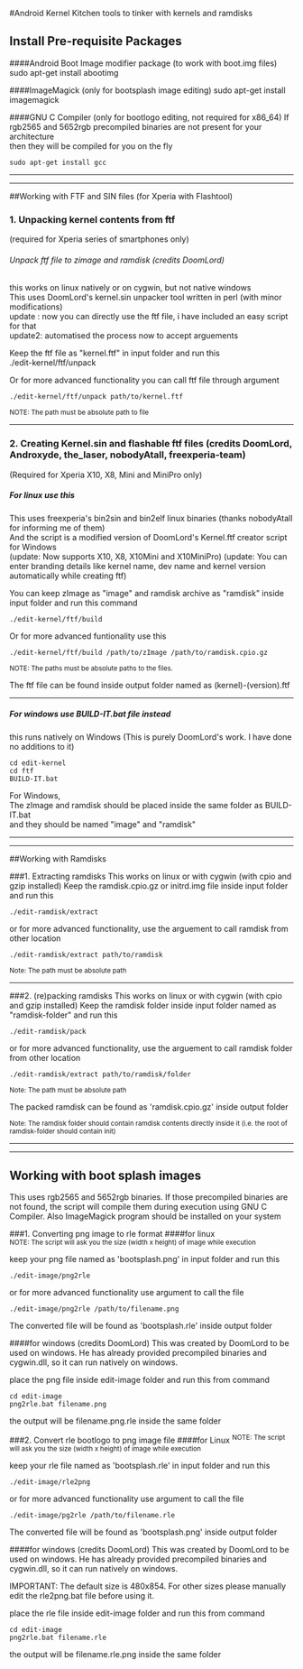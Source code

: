 #Android Kernel Kitchen
tools to tinker with kernels and ramdisks 


## Install Pre-requisite Packages

####Android Boot Image modifier package (to work with boot.img files)
	sudo apt-get install abootimg   

####ImageMagick (only for bootsplash image editing)
	sudo apt-get install imagemagick   

####GNU C Compiler (only for bootlogo editing, not required for x86_64)
If rgb2565 and 5652rgb precompiled binaries are not present for your architecture   
then they will be compiled for you on the fly   

	sudo apt-get install gcc


**********
__________
##Working with FTF and SIN files (for Xperia with Flashtool)   

### 1. Unpacking kernel contents from ftf 
(required for Xperia series of smartphones only)

######   Unpack ftf  file to zimage and ramdisk (credits DoomLord) 
   this works on linux natively or on cygwin, but not native windows   
   This uses DoomLord's kernel.sin unpacker tool written in perl (with minor modifications)   
   update : now you can directly use the ftf file, i have included an easy script for that   
   update2: automatised the process now to accept arguements   
   

Keep the ftf file as "kernel.ftf" in input folder and run this  
	./edit-kernel/ftf/unpack   

Or for more advanced functionality you can call ftf file through argument   

	./edit-kernel/ftf/unpack path/to/kernel.ftf   
<sub>NOTE: The path must be absolute path to file</sub>   
	

***********
### 2. Creating Kernel.sin and flashable ftf files (credits DoomLord, Androxyde, the_laser, nobodyAtall, freexperia-team)
(Required for Xperia X10, X8,  Mini and MiniPro only)   

#####   For linux use this
This uses freexperia's bin2sin and bin2elf linux binaries (thanks nobodyAtall for informing me of them)   
And the script is a modified version of DoomLord's Kernel.ftf creator script for Windows   
(update: Now supports X10, X8, X10Mini and X10MiniPro)
(update: You can enter branding details like kernel name, dev name and kernel version automatically while creating ftf)

You can keep zImage as "image" and ramdisk archive as "ramdisk" inside input
folder and run this command

	./edit-kernel/ftf/build
	
Or for more advanced funtionality use this

	./edit-kernel/ftf/build /path/to/zImage /path/to/ramdisk.cpio.gz
	
<sub>NOTE: The paths must be absolute paths to the files.</sub>   

The ftf file can be found inside output folder named as (kernel)-(version).ftf
_ _ _
#####  For windows use BUILD-IT.bat file instead
this runs natively on Windows
(This is purely DoomLord's work. I have done no additions to it)

	cd edit-kernel
	cd ftf
	BUILD-IT.bat
	
For Windows,  
The zImage and ramdisk should be placed inside the same folder as BUILD-IT.bat   
and they should be named "image" and "ramdisk"

***************
_______________
##Working with Ramdisks

###1. Extracting ramdisks
This works on linux or with cygwin (with cpio and gzip installed)
Keep the ramdisk.cpio.gz or initrd.img file inside input folder and run this  

	./edit-ramdisk/extract

or for more advanced functionality, use the arguement to call ramdisk from other location   

	./edit-ramdisk/extract path/to/ramdisk   
<sub>Note: The path must be absolute path</sub>

_ _ _
###2. (re)packing ramdisks
This works on linux or with cygwin (with cpio and gzip installed)
Keep the ramdisk folder inside input folder named as "ramdisk-folder" and run this  

	./edit-ramdisk/pack

or for more advanced functionality, use the arguement to call ramdisk folder from other location   

	./edit-ramdisk/extract path/to/ramdisk/folder
<sub>Note: The path must be absolute path</sub>   

The packed ramdisk can be found as 'ramdisk.cpio.gz' inside output folder

<sub>Note: The ramdisk folder should contain ramdisk contents directly inside it (i.e. the root of ramdisk-folder should contain init)</sub>

***********************
______________________
## Working with boot splash images
This uses rgb2565 and 5652rgb binaries. If those precompiled binaries are not found, the script will compile them during execution using GNU C Compiler.
Also ImageMagick program should be installed on your system

###1. Converting png image to rle format
####for linux   
<sup>NOTE: The script will ask you the size (width x height) of image while execution</sup>   

keep your png file named as 'bootsplash.png' in input folder and run this   

	./edit-image/png2rle

or for more advanced functionality use argument to call the file   

	./edit-image/png2rle /path/to/filename.png   

The converted file will be found as 'bootsplash.rle' inside output folder

####for windows (credits DoomLord)
This was created by DoomLord to be used on windows. He has already provided precompiled binaries and cygwin.dll, so it can run natively on windows.

place the png file inside edit-image folder and run this from command   

	cd edit-image
	png2rle.bat filename.png   

the output will be filename.png.rle inside the same folder   

###2. Convert rle bootlogo to png image file
####for Linux
<sup>NOTE: The script will ask you the size (width x height) of image while execution</sup>   

keep your rle file named as 'bootsplash.rle' in input folder and run this   

	./edit-image/rle2png

or for more advanced functionality use argument to call the file   

	./edit-image/pg2rle /path/to/filename.rle   

The converted file will be found as 'bootsplash.png' inside output folder

####for windows (credits DoomLord)
This was created by DoomLord to be used on windows. He has already provided precompiled binaries and cygwin.dll, so it can run natively on windows.

IMPORTANT: The default size is 480x854. For other sizes please manually edit the rle2png.bat file before using it.

place the rle file inside edit-image folder and run this from command   

	cd edit-image
	png2rle.bat filename.rle   

the output will be filename.rle.png inside the same folder   


